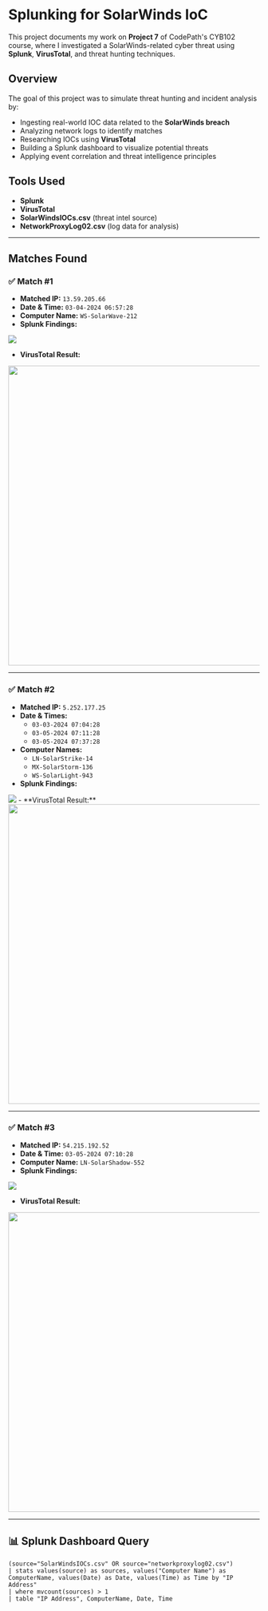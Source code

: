 # Splunking for SolarWinds IoC
This project documents my work on **Project 7** of CodePath's CYB102 course, where I investigated a SolarWinds-related cyber threat using **Splunk**, **VirusTotal**, and threat hunting techniques.

## Overview
The goal of this project was to simulate threat hunting and incident analysis by:
- Ingesting real-world IOC data related to the **SolarWinds breach**
- Analyzing network logs to identify matches
- Researching IOCs using **VirusTotal**
- Building a Splunk dashboard to visualize potential threats
- Applying event correlation and threat intelligence principles

## Tools Used
- **Splunk**
- **VirusTotal**
- **SolarWindsIOCs.csv** (threat intel source)
- **NetworkProxyLog02.csv** (log data for analysis)

---

## Matches Found

### ✅ Match #1
- **Matched IP:** `13.59.205.66`  
- **Date & Time:** `03-04-2024 06:57:28`  
- **Computer Name:** `WS-SolarWave-212`
- **Splunk Findings:**
<img src="https://github.com/user-attachments/assets/a4e6e150-fd84-4b25-a5ef-2f83613deb2c">

- **VirusTotal Result:** 
<img src="https://github.com/user-attachments/assets/c0053c93-441b-427f-8c11-6d5764ec3eb2" width="600"/>

---

### ✅ Match #2
- **Matched IP:** `5.252.177.25`  
- **Date & Times:**
  - `03-03-2024 07:04:28`
  - `03-05-2024 07:11:28`
  - `03-05-2024 07:37:28`  
- **Computer Names:**
  - `LN-SolarStrike-14`
  - `MX-SolarStorm-136`
  - `WS-SolarLight-943`
- **Splunk Findings:**
<img src="https://github.com/user-attachments/assets/7229ef86-cba5-40c6-be75-2470358fb991">
- **VirusTotal Result:**
<img src="https://github.com/user-attachments/assets/bb520859-47d1-476d-bea4-bc148dc9c6ba" width="600"/>

---

### ✅ Match #3
- **Matched IP:** `54.215.192.52`  
- **Date & Time:** `03-05-2024 07:10:28`  
- **Computer Name:** `LN-SolarShadow-552`  
- **Splunk Findings:**
<img src="https://github.com/user-attachments/assets/94b642f6-f9cb-407e-8447-878b93c5d912">

- **VirusTotal Result:**  
<img src="https://github.com/user-attachments/assets/876f0e93-51d0-4d8c-82fb-55a4e7c3da6d" width="600"/>

---

## 📊 Splunk Dashboard Query

```spl
(source="SolarWindsIOCs.csv" OR source="networkproxylog02.csv") 
| stats values(source) as sources, values("Computer Name") as ComputerName, values(Date) as Date, values(Time) as Time by "IP Address"
| where mvcount(sources) > 1
| table "IP Address", ComputerName, Date, Time
